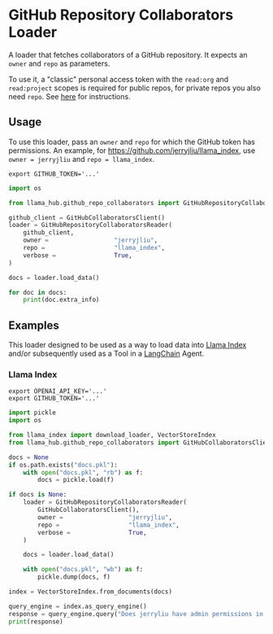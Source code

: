 # GitHub Repository Collaborators Loader

A loader that fetches collaborators of a GitHub repository. It expects an `owner` and `repo` as parameters.

To use it, a "classic" personal access token with the `read:org` and `read:project` scopes is required for public repos, for private repos you also need `repo`. 
See [here](https://docs.github.com/en/authentication/keeping-your-account-and-data-secure/creating-a-personal-access-token) for instructions.

## Usage

To use this loader, pass an `owner` and `repo` for which the GitHub token has permissions. An example, for 
https://github.com/jerryjliu/llama_index, use `owner = jerryjliu` and `repo = llama_index`.

```shell
export GITHUB_TOKEN='...'
```

```python
import os

from llama_hub.github_repo_collaborators import GitHubRepositoryCollaboratorsReader, GitHubCollaboratorsClient

github_client = GitHubCollaboratorsClient()
loader = GitHubRepositoryCollaboratorsReader(
    github_client,
    owner =                  "jerryjliu",
    repo =                   "llama_index",
    verbose =                True,
)

docs = loader.load_data()

for doc in docs:
    print(doc.extra_info)
```

## Examples

This loader designed to be used as a way to load data into [Llama Index](https://github.com/jerryjliu/llama_index/tree/main/llama_index) and/or subsequently used as a Tool in a [LangChain](https://github.com/hwchase17/langchain) Agent.
### Llama Index

```shell
export OPENAI_API_KEY='...'
export GITHUB_TOKEN='...'
```

```python
import pickle
import os

from llama_index import download_loader, VectorStoreIndex
from llama_hub.github_repo_collaborators import GitHubCollaboratorsClient, GitHubRepositoryCollaboratorsReader

docs = None
if os.path.exists("docs.pkl"):
    with open("docs.pkl", "rb") as f:
        docs = pickle.load(f)

if docs is None:
    loader = GitHubRepositoryCollaboratorsReader(
        GitHubCollaboratorsClient(),
        owner =                  "jerryjliu",
        repo =                   "llama_index",
        verbose =                True,
    )

    docs = loader.load_data()

    with open("docs.pkl", "wb") as f:
        pickle.dump(docs, f)

index = VectorStoreIndex.from_documents(docs)

query_engine = index.as_query_engine()
response = query_engine.query("Does jerryliu have admin permissions in the llama_index repository?")
print(response)
```
